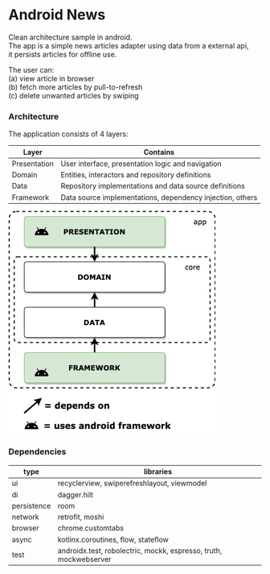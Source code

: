 # Android News
Clean architecture sample in android.  
The app is a simple news articles adapter using data from a external api,  
it persists articles for offline use.

The user can:  
(a) view article in browser  
(b) fetch more articles by pull-to-refresh  
(c) delete unwanted articles by swiping

### Architecture
The application consists of 4 layers:  

Layer | Contains
--- | ---
Presentation | User interface, presentation logic and navigation
Domain | Entities, interactors and repository definitions
Data | Repository implementations and data source definitions
Framework | Data source implementations, dependency injection, others  

![android architecture](static/android_arch.png)

### Dependencies
type | libraries
--- | ---
ui | recyclerview, swiperefreshlayout, viewmodel
di | dagger.hilt
persistence | room
network | retrofit, moshi
browser | chrome.customtabs
async | kotlinx.coroutines, flow, stateflow
test | androidx.test, robolectric, mockk, espresso, truth, mockwebserver
